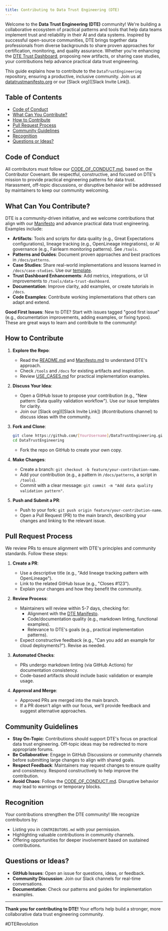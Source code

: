 ```yaml
---
title: Contributing to Data Trust Engineering (DTE)
---
```


Welcome to the **Data Trust Engineering (DTE)** community! We're building a collaborative ecosystem of practical patterns and tools that help data teams implement trust and reliability in their AI and data systems. Inspired by successful open-source communities, DTE brings together data professionals from diverse backgrounds to share proven approaches for certification, monitoring, and quality assurance. Whether you're enhancing the [DTE Trust Dashboard](/tools/data-trust-dashboard/DTE_Trust_Dashboard.html), proposing new artifacts, or sharing case studies, your contributions help advance practical data trust engineering.

This guide explains how to contribute to the `DataTrustEngineering` repository, ensuring a productive, inclusive community. Join us at [datatrustmanifesto.org](https://datatrustmanifesto.org) or our [Slack org]([Slack Invite Link]).

## Table of Contents
- [Code of Conduct](#code-of-conduct)
- [What Can You Contribute?](#what-can-you-contribute)
- [How to Contribute](#how-to-contribute)
- [Pull Request Process](#pull-request-process)
- [Community Guidelines](#community-guidelines)
- [Recognition](#recognition)
- [Questions or Ideas?](#questions-or-ideas)

## Code of Conduct

All contributors must follow our [CODE_OF_CONDUCT.md](/community/CODE_OF_CONDUCT.md), based on the Contributor Covenant. Be respectful, constructive, and focused on DTE's mission to provide practical engineering patterns for data trust. Harassment, off-topic discussions, or disruptive behavior will be addressed by maintainers to keep our community welcoming.

## What Can You Contribute?

DTE is a community-driven initiative, and we welcome contributions that align with our [Manifesto](/Manifesto.md) and advance practical data trust engineering. Examples include:

- **Artifacts**: Tools and scripts for data quality (e.g., Great Expectations configurations), lineage tracking (e.g., OpenLineage integrations), or AI governance (e.g., Fairlearn monitoring patterns). See `/tools`.
- **Patterns and Guides**: Document proven approaches and best practices in `/docs/patterns`.
- **Case Studies**: Share real-world implementations and lessons learned in `/docs/case-studies`. Use our [template](/docs/case-studies/template).
- **Trust Dashboard Enhancements**: Add metrics, integrations, or UI improvements to `/tools/data-trust-dashboard`.
- **Documentation**: Improve clarity, add examples, or create tutorials in `/docs`.
- **Code Examples**: Contribute working implementations that others can adapt and extend.

**Good First Issues**: New to DTE? Start with issues tagged "good first issue" (e.g., documentation improvements, adding examples, or fixing typos). These are great ways to learn and contribute to the community!

## How to Contribute

1. **Explore the Repo**:
   - Read the [README.md](/README.md) and [Manifesto.md](/Manifesto.md) to understand DTE's approach.
   - Check `/tools` and `/docs` for existing artifacts and inspiration.
   - Review [USE_CASES.md](/docs/patterns/USE_CASES.md) for practical implementation examples.

2. **Discuss Your Idea**:
   - Open a GitHub Issue to propose your contribution (e.g., "New pattern: Data quality validation workflow"). Use our issue templates for clarity.
   - Join our [Slack org]([Slack Invite Link]) (#contributions channel) to discuss ideas with the community.

3. **Fork and Clone**:
   ```bash
   git clone https://github.com/[YourUsername]/DataTrustEngineering.git
   cd DataTrustEngineering
   ```
   - Fork the repo on GitHub to create your own copy.

4. **Make Changes**:
   - Create a branch: `git checkout -b feature/your-contribution-name`.
   - Add your contribution (e.g., a pattern in `/docs/patterns`, a script in `/tools`).
   - Commit with a clear message: `git commit -m "Add data quality validation pattern"`.

5. **Push and Submit a PR**:
   - Push to your fork: `git push origin feature/your-contribution-name`.
   - Open a Pull Request (PR) to the main branch, describing your changes and linking to the relevant issue.

## Pull Request Process

We review PRs to ensure alignment with DTE's principles and community standards. Follow these steps:

1. **Create a PR**:
   - Use a descriptive title (e.g., "Add lineage tracking pattern with OpenLineage").
   - Link to the related GitHub Issue (e.g., "Closes #123").
   - Explain your changes and how they benefit the community.

2. **Review Process**:
   - Maintainers will review within 5-7 days, checking for:
     - Alignment with the [DTE Manifesto](/Manifesto.md).
     - Code/documentation quality (e.g., markdown linting, functional examples).
     - Relevance to DTE's goals (e.g., practical implementation patterns).
   - Expect constructive feedback (e.g., "Can you add an example for cloud deployments?"). Revise as needed.

3. **Automated Checks**:
   - PRs undergo markdown linting (via GitHub Actions) for documentation consistency.
   - Code-based artifacts should include basic validation or example usage.

4. **Approval and Merge**:
   - Approved PRs are merged into the main branch.
   - If a PR doesn't align with our focus, we'll provide feedback and suggest alternative approaches.

## Community Guidelines

- **Stay On-Topic**: Contributions should support DTE's focus on practical data trust engineering. Off-topic ideas may be redirected to more appropriate forums.
- **Be Collaborative**: Engage in GitHub Discussions or community channels before submitting large changes to align with shared goals.
- **Respect Feedback**: Maintainers may request changes to ensure quality and consistency. Respond constructively to help improve the contribution.
- **Avoid Chaos**: Follow the [CODE_OF_CONDUCT.md](/community/CODE_OF_CONDUCT.md). Disruptive behavior may lead to warnings or temporary blocks.

## Recognition

Your contributions strengthen the DTE community! We recognize contributors by:
- Listing you in `CONTRIBUTORS.md` with your permission.
- Highlighting valuable contributions in community channels.
- Offering opportunities for deeper involvement based on sustained contributions.

## Questions or Ideas?

- **GitHub Issues**: Open an issue for questions, ideas, or feedback.
- **Community Discussion**: Join our Slack channels for real-time conversations.
- **Documentation**: Check our patterns and guides for implementation examples.

---

**Thank you for contributing to DTE!** Your efforts help build a stronger, more collaborative data trust engineering community. 

#DTERevolution
